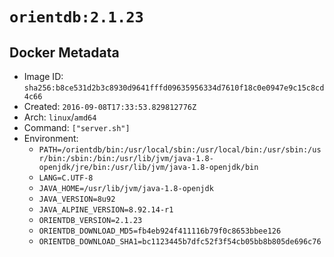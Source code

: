 # `orientdb:2.1.23`

## Docker Metadata

- Image ID: `sha256:b8ce531d2b3c8930d9641fffd09635956334d7610f18c0e0947e9c15c8cd4c66`
- Created: `2016-09-08T17:33:53.829812776Z`
- Arch: `linux`/`amd64`
- Command: `["server.sh"]`
- Environment:
  - `PATH=/orientdb/bin:/usr/local/sbin:/usr/local/bin:/usr/sbin:/usr/bin:/sbin:/bin:/usr/lib/jvm/java-1.8-openjdk/jre/bin:/usr/lib/jvm/java-1.8-openjdk/bin`
  - `LANG=C.UTF-8`
  - `JAVA_HOME=/usr/lib/jvm/java-1.8-openjdk`
  - `JAVA_VERSION=8u92`
  - `JAVA_ALPINE_VERSION=8.92.14-r1`
  - `ORIENTDB_VERSION=2.1.23`
  - `ORIENTDB_DOWNLOAD_MD5=fb4eb924f411116b79f0c8653bbee126`
  - `ORIENTDB_DOWNLOAD_SHA1=bc1123445b7dfc52f3f54cb05bb8b805de696c76`
